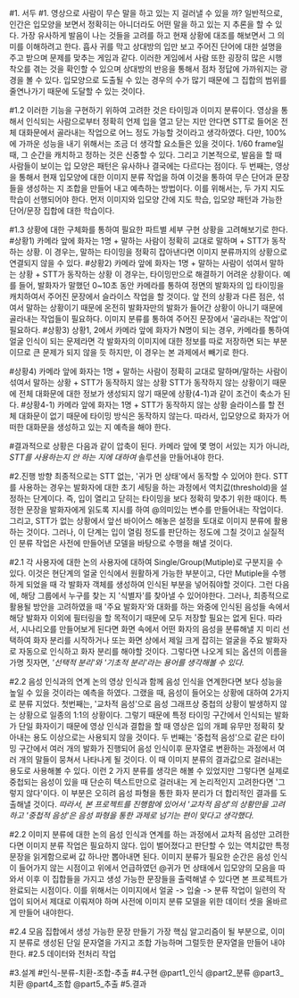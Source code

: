 #1. 서두
#1. 영상으로 사람이 무슨 말을 하고 있는 지 걸러낼 수 있을 까?
일반적으로, 인간은 입모양을 보면서 정확히는 아니더라도 어떤 말을 하고 있는 지 추론을 할 수 있다. 가장 유사하게 발음이 나는 것들을 고려를 하고 현재 상황에 대조를 해보면서 그 의미를 이해하려고 한다. 흡사 귀를 막고 상대방의 입만 보고 주어진 단어에 대한 설명을 주고 받으며 문제를 맞추는 게임과 같다. 이러한 게임에서
사람 또한 굉장히 많은 시행 착오를 겪는 것을 확인할 수 있으며 상대방의 반응을 통해서 점차 정답에 가까워지는 광경을 볼 수 있다. 입모양으로 도출될 수 있는 경우의 수가 많기 때문에 그 집합의 범위를 줄연나가기 때문에 도달할 수 있는 것이다.

#1.2 이러한 기능을 구현하기 위하여 고려한 것은 타이밍과 이미지 분류이다.
영상을 통해서 인식되는 사람으로부터 정확히 언제 입을 열고 닫는 지만 안다면 STT로 들어온 전체 대화문에서 골라내는 작업으로 어느 정도 가능할 것이라고 생각하였다. 다만, 100%에 가까운 성능을 내기 위해서는 조금 더 생각할 요소들은 있을 것이다. 1/60 frame일 때, 그 순간을 캐치하고 정하는 것은 신중할 수 있다. 그리고 기본적으로, 발음을 할 때 사람들이 보이는 입 모양은 패턴은 유사하나 결국에는 다르다는 점이다. 두 번째는, 영상을 통해서 현재 입모양에 대한 이미지 분류 작업을 하여 이것을 통하여 무슨 단어과 문장들을 생성하는 지 조합을 만들어 내고 예측하는 방법이다. 이를 위해서는, 두 가지 지도 학습이 선행되어야 한다. 먼저 이미지와 입모양 간에 지도 학습, 입모양 패턴과 가능한 단어/문장 집합에 대한 학습이다.

#1.3 상황에 대한 구체화를 통하여 필요한 파트별 세부 구현 상황을 고려해보기로 한다.
#상황1) 카메라 앞에 화자는 1명 + 말하는 사람이 정확히 교대로 말하며 + STT가 동작하는 상황.
이 경우는, 말하는 타이밍을 정확히 잡아낸다면 이미지 분류까지의 상황으로 연결되지 않을 수 있다.
#상황2) 카메라 앞에 화자는 1명 + 말하는 사람이 섞여서 말하는 상황 + STT가 동작하는 상황
이 경우는, 타이밍만으로 해결하기 어려운 상황이다. 예를 들어, 발화자가 말했던 0~10초 동안 카메라를 통하여 정면의 발화자의 입 타이밍을 캐치하여서 주어진 문장에서 슬라이스 작업을 할 것이다. 앞 전의 상황과 다른 점은, 섞여서 말하는 상황이기 때문에 온전히 발화자만의 발화가 들어간 상황이 아니기 때문에 골라내는 작업들이 필요하다. 이미지 분류를 통하여 주어진 문장에서 '골라내는 작업'이 필요하다.
#상황3) 상황1, 2에서 카메라 앞에 화자가 N명이 되는 경우,
카메라를 통하여 얼굴 인식이 되는 문제라면 각 발화자의 이미지에 대한 정보를 따로 저장하면 되는 부분이므로 큰 문제가 되지 않을 듯 하지만, 이 경우는 본 과제에서 빼기로 한다.

#상황4) 카메라 앞에 화자는 1명 + 말하는 사람이 정확히 교대로 말하며/말하는 사람이 섞여서 말하는 상황 + STT가 동작하지 않는 상황
STT가 동작하지 않는 상황이기 때문에 전체 대화문에 대한 정보가 생성되지 않기 때문에 상황(4-1)과 같이 조건이 축소가 된다.
#상황4-1) 카메라 앞에 화자는 1명 + STT가 동작하지 않는 상황
슬라이스를 할 전체 대화문이 없기 때문에 타이밍 방식은 동작하지 않는다. 따라서, 입모양으로 화자가 어떠한 대화문을 생성하고 있는 지 예측을 해야 한다.

#결과적으로 상황은 다음과 같이 압축이 된다. 카메라 앞에 몇 명이 서있는 지가 아니라, *STT를 사용하는지 안 하는 지에 대하여* 솔루션을 만들어내야 한다.

#2.진행 방향
최종적으로는 STT 없는, '귀가 먼 상태'에서 동작할 수 있어야 한다. STT를 사용하는 경우는 발화자에 대한 초기 세팅을 하는 과정에서 역치값(threshold)을 설정하는 단계이다. 즉, 입이 열리고 닫히는 타이밍을 보다 정확히 맞추기 위한 때이다. 특정한 문장을 발화자에게 읽도록 지시를 하여 @의미있는 변수를 만들어내는 작업이다. 그리고, STT가 없는 상황에서 앞선 바이어스 해놓은 설정을 토대로 이미지 분류에 활용하는 것이다. 그러나, 이 단계는 입이 열림 정도를 판단하는 정도에 그칠 것이고 실질적인 분류 작업은 사전에 만들어낸 모델을 바탕으로 수행을 해낼 것이다.

#2.1 각 사용자에 대한 논의
사용자에 대하여 Single/Group(Mutiple)로 구분지을 수 있다. 이것은 현단계의 얼굴 인식에서 원활하게 가능한 부분이고, 다만 Mutiple을 수행하게 되었을 때 각 발화자 객체를 생성하여 인식된 부분을 넣어줘야할 것이다. 그런 다음에, 해당 그룹에서 누구를 찾는 지 '식별자'를 찾아낼 수 있어야한다. 그러나, 최종적으로 활용될 방안을 고려하였을 때 '주요 발화자'와 대화를 하는 와중에 인식된 음성들 속에서 해당 발화자 이외에 필터링을 할 목적이기 때문에 모두 저장할 필요는 없게 된다. 따라서, 시나리오를 만들어보게 된다면 화면 속에서 어떤 화자의 음성을 분류해낼 지 미리 선택하여 화자 분리를 시작하거나 또는 화면 상에서 제일 크게 잡히는 얼굴을 주요 발화자로 자동으로 인식하고 화자 분리를 해야할 것이다. 그렇다면 나오게 되는 옵션의 이름을 가명 짓자면, *'선택적 분리'와 '기초적 분리'라는 용어를 생각해볼 수 있다.*

#2.2 음성 인식과의 연계 논의
영상 인식과 함께 음성 인식을 연계한다면 보다 성능을 높일 수 있을 것이라는 예측을 하였다. 그랬을 때, 음성이 들어오는 상황에 대하여 2가지로 분류 지었다. 첫번째는, '교차적 음성'으로 음성 그래프상 중첩의 상황이 발생하지 않는 상황으로 일종의 1:1의 상황이다. 그렇기 때문에 특정 타이밍 구간에서 인식되는 발화가 단일 화자이기 때문에 영상 인식과 결합을 할 때 영상은 입의 개폐 유무만 정확히 찾아내는 용도 이상으로는 사용되지 않을 것이다. 두 번째는 '중첩적 음성'으로 같은 타이밍 구간에서 여러 개의 발화가 진행되어 음성 인식이후 문자열로 변환하는 과정에서 여러 개의 말들이 뭉쳐서 나타나게 될 것이다. 이 때 이미지 분류의 결과값으로 걸러내는 용도로 사용해볼 수 있다. 이런 2 가지 분류를 생각은 해볼 수 있었지만 그렇다면 실제로 중첩되는 음성이 있을 때 단순히 텍스트만으로 걸러내는 게 논리적인지 고려한다면 '그렇지 않다'이다. 이 부분은 오히려 음성 파형을 통한 화자 분리가 더 합리적인 결과를 도출해낼 것이다. *따라서, 본 프로젝트를 진행함에 있어서 '교차적 음성'의 상황만을 고려하고 '중첩적 음성'은 음성 파형을 통한 과제로 넘기는 편이 맞다고 생각했다.*

#2.2 이미지 분류에 대한 논의
음성 인식과 연계를 하는 과정에서 교차적 음성만 고려한다면 이미지 분류 작업은 필요하지 않다. 입이 벌어졌다고 판단할 수 있는 역치값만 특정 문장을 읽게함으로써 값 하나만 뽑아내면 된다. 이미지 분류가 필요한 순간은 음성 인식이 들어가지 않는 시점이고 위에서 언급하였던 @귀가 먼 상태에서 입모양의 모음을 따와서 이후 이 집합들을 가지고 생성 가능한 문장들을 출력해낼 수 있다면 본 프로젝트가 완료되는 시점이다. 이를 위해서는 이미지에서 얼굴 -> 입술 -> 분류 작업이 일련의 작업이 되어서 제대로 이뤄져야 하며 사전에 이미지 분류 모델을 위한 데이터 셋을 올바르게 만들어 내야한다.

#2.4 모음 집합에서 생성 가능한 문장 만들기
가장 핵심 알고리즘이 될 부분으로, 이미지 분류로 생성된 단일 문자열을 가지고 조합 가능하며 그럴듯한 문자열을 만들어 내야한다. 
#2.5 데이터와 전처리 작업



#3.설계
#인식-분류-치환-조합-추출
#4.구현
@part1_인식
@part2_분류
@part3_치환
@part4_조합
@part5_추출
#5.결과
